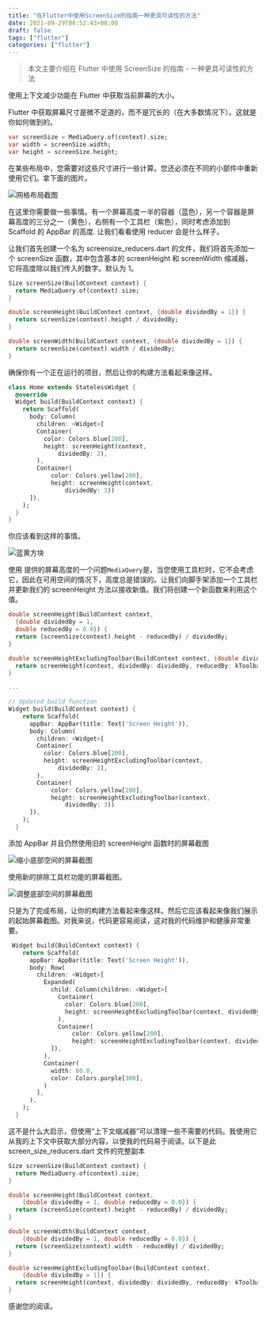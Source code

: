 ```yaml
---
title: "在Flutter中使用ScreenSize的指南一种更具可读性的方法"
date: 2021-09-29T08:52:43+08:00
draft: false
tags: ["flutter"]
categories: ["flutter"]
---
```


> 本文主要介绍在 Flutter 中使用 ScreenSize 的指南 - 一种更具可读性的方法

使用上下文减少功能在 Flutter 中获取当前屏幕的大小。

 Flutter 中获取屏幕尺寸是微不足道的，而不是冗长的（在大多数情况下）。这就是你如何做到的。

```dart
var screenSize = MediaQuery.of(context).size;
var width = screenSize.width;
var height = screenSize.height;
```

在某些布局中，您需要对这些尺寸进行一些计算。您还必须在不同的小部件中重新使用它们。拿下面的图片。

![网格布局截图](https://www.filledstacks.com/assets/static/008-screenshot-1.7d545b4.a594c2e47756fa93ce2d5fdf06afa12b.jpg)

在这里你需要做一些事情。有一个屏幕高度一半的容器（蓝色），另一个容器是屏幕高度的三分之一（黄色），右侧有一个工具栏（紫色），同时考虑添加到 Scaffold 的 AppBar 的高度. 让我们看看使用 reducer 会是什么样子。

让我们首先创建一个名为 screensize_reducers.dart 的文件，我们将首先添加一个 screenSize 函数，其中包含基本的 screenHeight 和 screenWidth 缩减器，它将高度除以我们传入的数字。默认为 1。

```dart
Size screenSize(BuildContext context) {
  return MediaQuery.of(context).size;
}

double screenHeight(BuildContext context, {double dividedBy = 1}) {
  return screenSize(context).height / dividedBy;
}

double screenWidth(BuildContext context, {double dividedBy = 1}) {
  return screenSize(context).width / dividedBy;
}
```

确保你有一个正在运行的项目，然后让你的构建方法看起来像这样。

```dart
class Home extends StatelessWidget {
  @override
  Widget build(BuildContext context) {
    return Scaffold(
      body: Column(
        children: <Widget>[
        Container(
          color: Colors.blue[200],
          height: screenHeight(context,
              dividedBy: 2),
        ),
        Container(
            color: Colors.yellow[200],
            height: screenHeight(context,
                dividedBy: 3))
      ]),
    );
  }
}
```

你应该看到这样的事情。

![蓝黄方块](https://www.filledstacks.com/assets/static/008-screenshot-2.7d545b4.f1f4f997e6b674a61694b29b7eafa76e.jpg)

使用 提供的屏幕高度的一个问题`MediaQuery`是，当您使用工具栏时，它不会考虑它，因此在可用空间的情况下，高度总是错误的。让我们向脚手架添加一个工具栏并更新我们的 screenHeight 方法以接收新值。我们将创建一个新函数来利用这个值。

```dart
double screenHeight(BuildContext context, 
  {double dividedBy = 1, 
  double reducedBy = 0.0}) {
  return (screenSize(context).height - reducedBy) / dividedBy;
}

double screenHeightExcludingToolbar(BuildContext context, {double dividedBy = 1}) {
  return screenHeight(context, dividedBy: dividedBy, reducedBy: kToolbarHeight);
}

...

// Updated build function
Widget build(BuildContext context) {
    return Scaffold(
      appBar: AppBar(title: Text('Screen Height')),
      body: Column(
        children: <Widget>[
        Container(
          color: Colors.blue[200],
          height: screenHeightExcludingToolbar(context,
              dividedBy: 2),
        ),
        Container(
            color: Colors.yellow[200],
            height: screenHeightExcludingToolbar(context,
                dividedBy: 3))
      ]),
    );
  }
```

添加 AppBar 并且仍然使用旧的 screenHeight 函数时的屏幕截图

![缩小底部空间的屏幕截图](https://www.filledstacks.com/assets/static/008-screenshot-3.7d545b4.c6ba210f2ddd6908ba97d81d3ae3ca6d.jpg)

使用新的排除工具栏功能的屏幕截图。

![调整底部空间的屏幕截图](https://www.filledstacks.com/assets/static/008-screenshot-4.7d545b4.441724838d7266f8fcd859ff9b912e2f.jpg)

只是为了完成布局，让你的构建方法看起来像这样。然后它应该看起来像我们展示的起始屏幕截图。对我来说，代码更容易阅读，这对我的代码维护和健康非常重要。

```dart
 Widget build(BuildContext context) {
    return Scaffold(
      appBar: AppBar(title: Text('Screen Height')),
      body: Row(
        children: <Widget>[
          Expanded(
            child: Column(children: <Widget>[
              Container(
                color: Colors.blue[200],
                height: screenHeightExcludingToolbar(context, dividedBy: 2),
              ),
              Container(
                  color: Colors.yellow[200],
                  height: screenHeightExcludingToolbar(context, dividedBy: 3))
            ]),
          ),
          Container(
            width: 80.0,
            color: Colors.purple[300],
          )
        ],
      ),
    );
  }
```

这不是什么大启示，但使用“上下文缩减器”可以清理一些不需要的代码。我使用它从我的上下文中获取大部分内容，以使我的代码易于阅读。以下是此 screen_size_reducers.dart 文件的完整副本

```dart
Size screenSize(BuildContext context) {
  return MediaQuery.of(context).size;
}

double screenHeight(BuildContext context,
    {double dividedBy = 1, double reducedBy = 0.0}) {
  return (screenSize(context).height - reducedBy) / dividedBy;
}

double screenWidth(BuildContext context,
    {double dividedBy = 1, double reducedBy = 0.0}) {
  return (screenSize(context).width - reducedBy) / dividedBy;
}

double screenHeightExcludingToolbar(BuildContext context,
    {double dividedBy = 1}) {
  return screenHeight(context, dividedBy: dividedBy, reducedBy: kToolbarHeight);
}
```

感谢您的阅读。